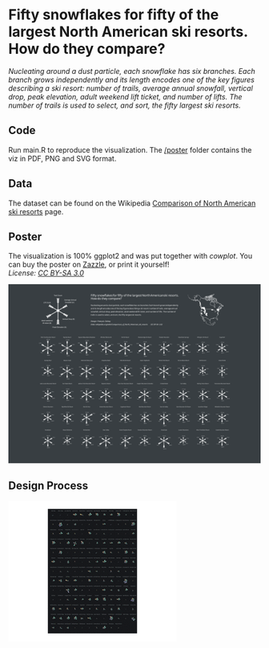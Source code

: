 # Fifty snowflakes for fifty of the largest North American ski resorts. How do they compare?

_Nucleating around a dust particle, each snowflake has six branches. Each branch grows independently and its length encodes one of the key figures describing a ski resort: number of trails, average annual snowfall, vertical drop, peak elevation, adult weekend lift ticket, and number of lifts. The number of trails is used to select, and sort, the fifty largest ski resorts._

## Code

Run main.R to reproduce the visualization. The [/poster](./poster) folder contains the viz in PDF, PNG and SVG format.   

## Data

The dataset can be found on the Wikipedia [Comparison of North American ski resorts](https://en.wikipedia.org/wiki/Comparison_of_North_American_ski_resorts) page. 


## Poster

The visualization is 100% ggplot2 and was put together with _cowplot_. You can buy the poster on [Zazzle](https://www.zazzle.com/north_american_ski_resorts_poster-228561527334652568), or print it yourself!  
_License: [CC BY-SA 3.0](https://creativecommons.org/licenses/by-sa/3.0/)_

![poster](./poster/ski_resort_poster.svg)

## Design Process

![design_process](./poster/design_process.gif)
